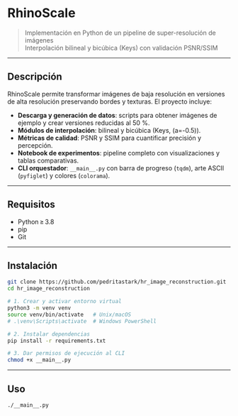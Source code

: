 # RhinoScale

> Implementación en Python de un pipeline de super-resolución de imágenes  
> Interpolación bilineal y bicúbica (Keys) con validación PSNR/SSIM

---

## Descripción

RhinoScale permite transformar imágenes de baja resolución en versiones de alta resolución preservando bordes y texturas. El proyecto incluye:

- **Descarga y generación de datos**: scripts para obtener imágenes de ejemplo y crear versiones reducidas al 50 %.  
- **Módulos de interpolación**: bilineal y bicúbica (Keys, \(a=-0.5\)).  
- **Métricas de calidad**: PSNR y SSIM para cuantificar precisión y percepción.  
- **Notebook de experimentos**: pipeline completo con visualizaciones y tablas comparativas.  
- **CLI orquestador**: `__main__.py` con barra de progreso (`tqdm`), arte ASCII (`pyfiglet`) y colores (`colorama`).

---

## Requisitos

- Python ≥ 3.8  
- pip  
- Git  

---

## Instalación

```bash
git clone https://github.com/pedritastark/hr_image_reconstruction.git
cd hr_image_reconstruction

# 1. Crear y activar entorno virtual
python3 -m venv venv
source venv/bin/activate   # Unix/macOS
# .\venv\Scripts\activate  # Windows PowerShell

# 2. Instalar dependencias
pip install -r requirements.txt

# 3. Dar permisos de ejecución al CLI
chmod +x __main__.py

```
---

## Uso 

```bash
./__main__.py
```

